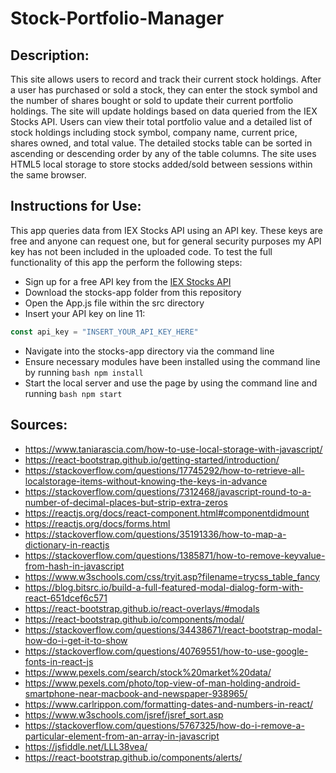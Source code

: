 # Stock-Portfolio-Manager

## Description:
This site allows users to record and track their current stock holdings.  After a user has purchased or sold a stock, they can enter the stock symbol and the number of shares bought or sold to update their current portfolio holdings.  The site will update holdings based on data queried from the IEX Stocks API.  Users can view their total portfolio value and a detailed list of stock holdings including stock symbol, company name, current price, shares owned, and total value.  The detailed stocks table can be sorted in ascending or descending order by any of the table columns.  The site uses HTML5 local storage to store stocks added/sold between sessions within the same browser.

## Instructions for Use:
This app queries data from IEX Stocks API using an API key. These keys are free and anyone can request one, but for general security purposes my API key has not been included in the uploaded code.  To test the full functionality of this app the perform the following steps:
- Sign up for a free API key from the [IEX Stocks API](https://iextrading.com/developer/)
- Download the stocks-app folder from this repository
- Open the App.js file within the src directory
- Insert your API key on line 11:
```javascript
const api_key = "INSERT_YOUR_API_KEY_HERE"
```
- Navigate into the stocks-app directory via the command line 
- Ensure necessary modules have been installed using the command line by running ```bash npm install```
- Start the local server and use the page by using the command line and  running  ```bash npm start```

## Sources:
- https://www.taniarascia.com/how-to-use-local-storage-with-javascript/
- https://react-bootstrap.github.io/getting-started/introduction/
- https://stackoverflow.com/questions/17745292/how-to-retrieve-all-localstorage-items-without-knowing-the-keys-in-advance
- https://stackoverflow.com/questions/7312468/javascript-round-to-a-number-of-decimal-places-but-strip-extra-zeros
- https://reactjs.org/docs/react-component.html#componentdidmount
- https://reactjs.org/docs/forms.html
- https://stackoverflow.com/questions/35191336/how-to-map-a-dictionary-in-reactjs
- https://stackoverflow.com/questions/1385871/how-to-remove-keyvalue-from-hash-in-javascript
- https://www.w3schools.com/css/tryit.asp?filename=trycss_table_fancy
- https://blog.bitsrc.io/build-a-full-featured-modal-dialog-form-with-react-651dcef6c571
- https://react-bootstrap.github.io/react-overlays/#modals
- https://react-bootstrap.github.io/components/modal/
- https://stackoverflow.com/questions/34438671/react-bootstrap-modal-how-do-i-get-it-to-show
- https://stackoverflow.com/questions/40769551/how-to-use-google-fonts-in-react-js
- https://www.pexels.com/search/stock%20market%20data/
- https://www.pexels.com/photo/top-view-of-man-holding-android-smartphone-near-macbook-and-newspaper-938965/
- https://www.carlrippon.com/formatting-dates-and-numbers-in-react/
- https://www.w3schools.com/jsref/jsref_sort.asp
- https://stackoverflow.com/questions/5767325/how-do-i-remove-a-particular-element-from-an-array-in-javascript
- https://jsfiddle.net/LLL38vea/
- https://react-bootstrap.github.io/components/alerts/
